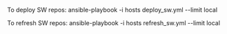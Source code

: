 To deploy SW repos:
ansible-playbook -i hosts deploy_sw.yml --limit local 

To refresh SW repos:
ansible-playbook -i hosts refresh_sw.yml --limit local 

